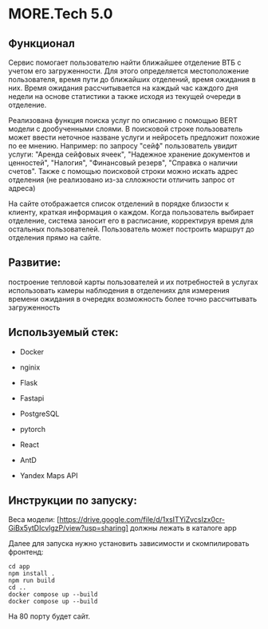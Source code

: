 # MORE.Tech 5.0

## Функционал 
Сервис помогает пользователю найти ближайшее отделение ВТБ с учетом его загруженности.
Для этого определяется местоположение пользователя, время пути до ближайших отделений, время ожидания в них.
Время ожидания рассчитывается на каждый час каждого дня недели на основе статистики а также исходя из текущей очереди в отделение.

Реализована функция поиска услуг по описанию с помощью BERT модели с дообученными слоями.
В поисковой строке пользователь может ввести неточное назване услуги и нейросеть предложит похожие по ее мнению. Например: по запросу "сейф" пользователь увидит услуги: "Аренда сейфовых ячеек",  "Надежное хранение документов и ценностей", "Налогия", "Финансовый резерв", "Справка о наличии счетов". Также с помощью поисковой строки можно искать адрес отделения (не реализовано из-за слложности отличить запрос от адреса)

На сайте отображается список отделений в порядке близости к клиенту, краткая информация о каждом.
Когда пользователь выбирает отделение, система заносит его в расписание, корректируя время для остальных пользователей.
Пользователь может построить маршрут до отделения прямо на сайте.

## Развитие:
построение тепловой карты пользователей и их потребностей в услугах
использовать камеры наблюдения в отделениях для измерения времени ожидания в очередях
возможность более точно рассчитывать загруженность

## Используемый стек:
- Docker
- nginix
- Flask
- Fastapi
- PostgreSQL
- pytorch

- React
- AntD
- Yandex Maps API

## Инструкции по запуску:
Веса модели: [https://drive.google.com/file/d/1xsITYiZvcsIzx0cr-GiBx5ytDIcvlgzP/view?usp=sharing] должны лежать в каталоге app

Далее для запуска нужно установить зависимости и скомпилировать фронтенд:
```
cd app
npm install .
npm run build
cd ..
docker compose up --build
docker compose up --build
```

На 80 порту будет сайт.